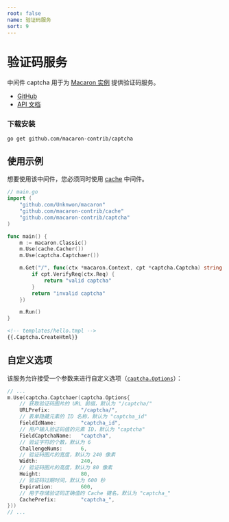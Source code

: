 ```yaml
---
root: false
name: 验证码服务
sort: 9
---
```


# 验证码服务

中间件 captcha 用于为 [Macaron 实例](../intro/core_concepts#macaron-%E5%AE%9E%E4%BE%8B) 提供验证码服务。

- [GitHub](https://github.com/macaron-contrib/captcha)
- [API 文档](https://gowalker.org/github.com/macaron-contrib/captcha)

### 下载安装

    go get github.com/macaron-contrib/captcha

## 使用示例

想要使用该中间件，您必须同时使用 [cache](cache) 中间件。

```go
// main.go
import (
    "github.com/Unknwon/macaron"
    "github.com/macaron-contrib/cache"
    "github.com/macaron-contrib/captcha"
)

func main() {
    m := macaron.Classic()
    m.Use(cache.Cacher())
    m.Use(captcha.Captchaer())

    m.Get("/", func(ctx *macaron.Context, cpt *captcha.Captcha) string {
        if cpt.VerifyReq(ctx.Req) {
            return "valid captcha"
        }
        return "invalid captcha"
    })

    m.Run()
}
```

```html
<!-- templates/hello.tmpl -->
{{.Captcha.CreateHtml}}
```

## 自定义选项

该服务允许接受一个参数来进行自定义选项（[`captcha.Options`](https://gowalker.org/github.com/macaron-contrib/captcha#Options)）：

```go
// ...
m.Use(captcha.Captchaer(captcha.Options{
    // 获取验证码图片的 URL 前缀，默认为 "/captcha/"
    URLPrefix:			"/captcha/",
    // 表单隐藏元素的 ID 名称，默认为 "captcha_id"
    FieldIdName:		"captcha_id",
    // 用户输入验证码值的元素 ID，默认为 "captcha"
    FieldCaptchaName:	"captcha",
    // 验证字符的个数，默认为 6
    ChallengeNums:		6,
    // 验证码图片的宽度，默认为 240 像素
    Width:				240,
    // 验证码图片的高度，默认为 80 像素
    Height:				80,
    // 验证码过期时间，默认为 600 秒
    Expiration:			600,
    // 用于存储验证码正确值的 Cache 键名，默认为 "captcha_"
    CachePrefix:		"captcha_",
}))
// ...
```
